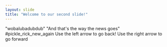 ```yaml
---
layout: slide
title: "Welcome to our second slide!"
---
```

"wobalubadubdub"
"And that's the way the news goes"
#pickle_rick_new_again
Use the left arrow to go back!
Use the right arrow to go forward
